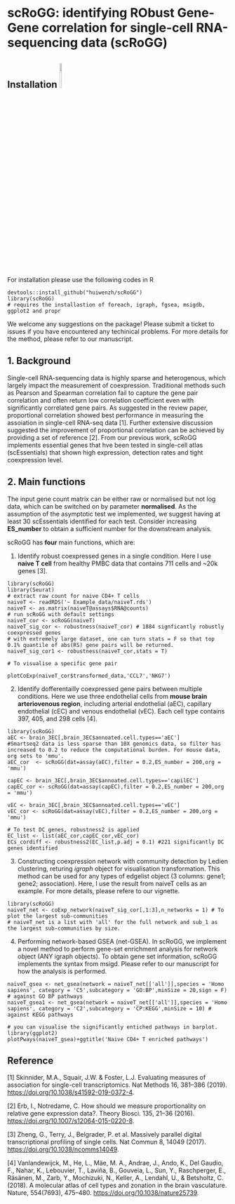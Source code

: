# scRoGG: identifying RObust Gene-Gene correlation for single-cell RNA-sequencing data (scRoGG)

## Installation                                            <img src="https://user-images.githubusercontent.com/46465953/211182218-b577f94b-6b44-4c11-83aa-7d2ba20406e2.png" width=10% height=12%> 

For installation please use the following codes in R
```
devtools::install_github("huiwenzh/scRoGG")
library(scRoGG)
# requires the installastion of foreach, igraph, fgsea, msigdb, ggplot2 and propr
```
We welcome any suggestions on the package! Please submit a ticket to issues if you have encountered any techinical problems. For more details for the method, please refer to our manuscript. 

## 1. Background

Single-cell RNA-sequencing data is highly sparse and heterogenous, which largely impact the measurement of coexpression. Traditional methods such as Pearson and Spearman correlation fail to capture the gene pair correlation and often return low correlation coefficient even with significantly correlated gene pairs. As suggested in the review paper, proportional correlation showed best performance in measuring the assoiation in single-cell RNA-seq data [1]. Further extensive discussion suggested the improvement of proportional correlation can be achieved by providing a set of reference [2]. From our previous work, scRoGG implements essential genes that hve been tested in single-cell atlas (scEssentials) that shown high expression, detection rates and tight coexpression level.

## 2. Main functions
The input gene count matrix can be either raw or normalised but not log data, which can be switched on by parameter **normalised**. As the assumption of the asymptotic test we implemented, we suggest having at least 30 scEssentials identified for each test. Consider increasing **ES_number** to obtain a sufficient number for the downstream analysis. 

scRoGG has **four** main functions, which are:
1. Identify robust coexpressed genes in a single condition. Here I use **naive T cell** from healthy PMBC data that contains 711 cells and ~20k genes [3].

```
library(scRoGG)
library(Seurat)
# extract raw count for naive CD4+ T cells
naiveT <- readRDS('~ Example_data/naiveT.rds')
naiveT <- as.matrix(naiveT@assays$RNA@counts)
# run scRoGG with default settings
naiveT_cor <- scRoGG(naiveT) 
naiveT_sig_cor <- robustness(naiveT_cor) # 1884 signficantly robustly coexpressed genes
# with extremely large dataset, one can turn stats = F so that top 0.1% quantile of abs(RS) gene pairs will be returned.
naiveT_sig_cor1 <- robustness(naiveT_cor,stats = T)

# To visualise a specific gene pair

plotCoExp(naiveT_cor$transformed_data,'CCL7','NKG7')
```
2. Identify dofferentailly coexpressed gene pairs between multiple conditions. Here we use three endothelial cells from **mouse brain arteriovenous region**, including arterial endothelial (aEC), capillary endothelial (cEC) and venous endothelial (vEC). Each cell type contains 397, 405, and 298 cells [4].
```
library(scRoGG)
aEC <- brain_3EC[,brain_3EC$annoated.cell.types=='aEC']
#Smartseq2 data is less sparse than 10X genomics data, so filter has increased to 0.2 to reduce the computational burden. For mouse data, org sets to 'mmu'. 
aEC_cor  <- scRoGG(dat=assay(aEC),filter = 0.2,ES_number = 200,org = 'mmu') 

capEC <- brain_3EC[,brain_3EC$annoated.cell.types=='capilEC']
capEC_cor <- scRoGG(dat=assay(capEC),filter = 0.2,ES_number = 200,org = 'mmu') 

vEC <- brain_3EC[,brain_3EC$annoated.cell.types=='vEC']
vEC_cor <- scRoGG(dat=assay(vEC),filter = 0.2,ES_number = 200,org = 'mmu')

# To test DC genes, robustness2 is applied
EC_list <- list(aEC_cor,capEC_cor,vEC_cor)
ECs_cordiff <- robustness2(EC_list,p.adj = 0.1) #221 significantly DC genes identified
```
3. Constructing coexpression network with community detection by Ledien clustering, returing *igraph* object for visualisation transformation. This method can be used for any types of edgelist object (3 columns: gene1; gene2; association). Here, I use the result from naiveT cells as an example. For more details, please refere to our vignette.

```
library(scRoGG)
naiveT_net <- coExp_network(naiveT_sig_cor[,1:3],n_networks = 1) # To plot the largest sub-communities
# naiveT_net is a list with 'all' for the full network and sub_1 as the largest sub-communities by size.
```

4. Performing network-based GSEA (net-GSEA). In scRoGG, we implement a novel method to perform gene-set enrichment analysis for network object (ANY igraph objects). To obtain gene set information, scRoGG implements the syntax from msigd. Please refer to our manuscript for how the analysis is performed.

```
naiveT_gsea <- net_gsea(network = naiveT_net[['all']],species = 'Homo sapiens', category = 'C5',subcategory = 'GO:BP',minSize = 20,sign = F) # against GO BP pathways
naiveT_gsea1 <- net_gsea(network = naiveT_net[['all']],species = 'Homo sapiens', category = 'C2',subcategory = 'CP:KEGG',minSize = 10) # against KEGG pathways

# you can visualise the significantly entiched pathways in barplot.
library(ggplot2)
plotPways(naiveT_gsea)+ggtitle('Naive CD4+ T enriched pathways')
```


## Reference
[1] Skinnider, M.A., Squair, J.W. & Foster, L.J. Evaluating measures of association for single-cell transcriptomics. Nat Methods 16, 381–386 (2019). https://doi.org/10.1038/s41592-019-0372-4.

[2] Erb, I., Notredame, C. How should we measure proportionality on relative gene expression data?. Theory Biosci. 135, 21–36 (2016). https://doi.org/10.1007/s12064-015-0220-8.

[3] Zheng, G., Terry, J., Belgrader, P. et al. Massively parallel digital transcriptional profiling of single cells. Nat Commun 8, 14049 (2017). https://doi.org/10.1038/ncomms14049.

[4] Vanlandewijck, M., He, L., Mäe, M. A., Andrae, J., Ando, K., Del Gaudio, F., Nahar, K., Lebouvier, T., Laviña, B., Gouveia, L., Sun, Y., Raschperger, E., Räsänen, M., Zarb, Y., Mochizuki, N., Keller, A., Lendahl, U., & Betsholtz, C. (2018). A molecular atlas of cell types and zonation in the brain vasculature. Nature, 554(7693), 475–480. https://doi.org/10.1038/nature25739.



